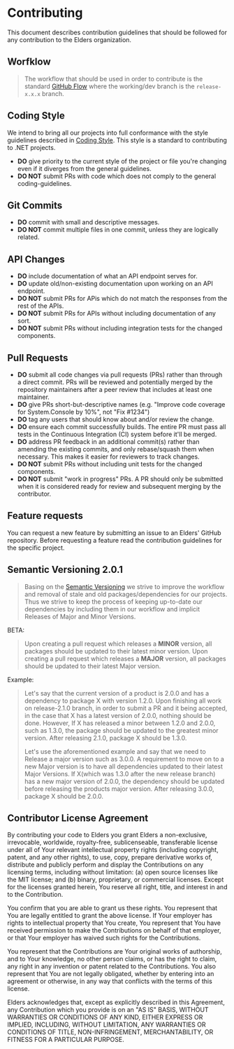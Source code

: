 # Contributing

This document describes contribution guidelines that should be followed for any contribution to the Elders organization.

## Worfklow

> The workflow that should be used in order to contribute is the standard [GitHub Flow](https://guides.github.com/introduction/flow/) where the working/dev branch is the `release-x.x.x` branch.

## Coding Style

We intend to bring all our projects into full conformance with the style guidelines described in [Coding Style](https://github.com/dotnet/corefx/blob/master/Documentation/coding-guidelines/coding-style.md). This style is a standard to contributing to .NET projects.

- **DO** give priority to the current style of the project or file you're changing even if it diverges from the general guidelines.
- **DO NOT** submit PRs with code which does not comply to the general coding-guidelines.

## Git Commits

- **DO** commit with small and descriptive messages.
- **DO NOT** commit multiple files in one commit, unless they are logically related.

## API Changes

- **DO** include documentation of what an API endpoint serves for.
- **DO** update old/non-existing documentation upon working on an API endpoint.
- **DO NOT** submit PRs for APis which do not match the responses from the rest of the APIs.
- **DO NOT** submit PRs for APIs without including documentation of any sort.
- **DO NOT** submit PRs without including integration tests for the changed components.

## Pull Requests

- **DO** submit all code changes via pull requests (PRs) rather than through a direct commit. PRs will be reviewed and potentially merged by the repository maintainers after a peer review that includes at least one maintainer.
- **DO** give PRs short-but-descriptive names (e.g. "Improve code coverage for System.Console by 10%", not "Fix #1234")
- **DO** tag any users that should know about and/or review the change.
- **DO** ensure each commit successfully builds. The entire PR must pass all tests in the Continuous Integration (CI) system before it'll be merged.
- **DO** address PR feedback in an additional commit(s) rather than amending the existing commits, and only rebase/squash them when necessary. This makes it easier for reviewers to track changes.
- **DO NOT** submit PRs without including unit tests for the changed components.
- **DO NOT** submit "work in progress" PRs. A PR should only be submitted when it is considered ready for review and subsequent merging by the contributor.

## Feature requests

You can request a new feature by submitting an issue to an Elders' GitHub repository. Before requesting a feature read the contribution guidelines for the specific project.

## Semantic Versioning 2.0.1

> Basing on the [Semantic Versioning](https://semver.org/) we strive to improve the workflow and removal of stale and old packages/dependencies for our projects. Thus we strive to keep the process of keeping up-to-date our dependencies by including them in our workflow and implicit Releases of Major and Minor Versions.

BETA:
> Upon creating a pull request which releases a **MINOR** version, all packages should be updated to their latest minor version.
> Upon creating a pull request which releases a **MAJOR** version, all packages should be updated to their latest Major version.

Example:
> Let's say that the current version of a product is 2.0.0 and has a dependency to package X with version 1.2.0. Upon finishing all work on release-2.1.0 branch, in order to submit a PR and it being accepted, in the case that X has a latest version of 2.0.0, nothing should be done. However, If X has released a minor between 1.2.0 and 2.0.0, such as 1.3.0, the package should be updated to the greatest minor version. After releasing 2.1.0, package X should be 1.3.0.
>
> Let's use the aforementioned example and say that we need to Release a major version such as 3.0.0. A requirement to move on to a new Major version is to have all dependencies updated to their latest Major Versions. If X(which was 1.3.0 after the new release branch) has a new major version of 2.0.0, the dependency should be updated before releasing the products major version. After releasing 3.0.0, package X should be 2.0.0.

## Contributor License Agreement

By contributing your code to Elders you grant Elders a non-exclusive, irrevocable, worldwide, royalty-free, sublicenseable, transferable license under all of Your relevant intellectual property rights (including copyright, patent, and any other rights), to use, copy, prepare derivative works of, distribute and publicly perform and display the Contributions on any licensing terms, including without limitation: (a) open source licenses like the MIT license; and (b) binary, proprietary, or commercial licenses. Except for the licenses granted herein, You reserve all right, title, and interest in and to the Contribution.

You confirm that you are able to grant us these rights. You represent that You are legally entitled to grant the above license. If Your employer has rights to intellectual property that You create, You represent that You have received permission to make the Contributions on behalf of that employer, or that Your employer has waived such rights for the Contributions.

You represent that the Contributions are Your original works of authorship, and to Your knowledge, no other person claims, or has the right to claim, any right in any invention or patent related to the Contributions. You also represent that You are not legally obligated, whether by entering into an agreement or otherwise, in any way that conflicts with the terms of this license.

Elders acknowledges that, except as explicitly described in this Agreement, any Contribution which you provide is on an "AS IS" BASIS, WITHOUT WARRANTIES OR CONDITIONS OF ANY KIND, EITHER EXPRESS OR IMPLIED, INCLUDING, WITHOUT LIMITATION, ANY WARRANTIES OR CONDITIONS OF TITLE, NON-INFRINGEMENT, MERCHANTABILITY, OR FITNESS FOR A PARTICULAR PURPOSE.